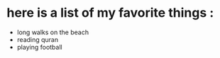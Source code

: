 # here is a list of my favorite things :
- long walks on the beach 
- reading quran 
- playing football
